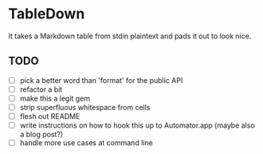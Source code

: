 # TableDown

It takes a Markdown table from stdin plaintext and pads it out to look nice.


## TODO
- [ ] pick a better word than 'format' for the public API
- [ ] refactor a bit
- [ ] make this a legit gem
- [ ] strip superfluous whitespace from cells
- [ ] flesh out README
- [ ] write instructions on how to hook this up to Automator.app (maybe also a blog post?)
- [ ] handle more use cases at command line

